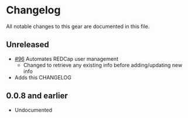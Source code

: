 # Changelog

All notable changes to this gear are documented in this file.

## Unreleased

* [#96](https://github.com/naccdata/flywheel-gear-extensions/pull/96) Automates REDCap user management
	* Changed to retrieve any existing info before adding/updating new info
* Adds this CHANGELOG

## 0.0.8 and earlier

* Undocumented

